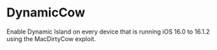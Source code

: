 # DynamicCow
Enable Dynamic Island on every device that is running iOS 16.0 to 16.1.2 using the MacDirtyCow exploit.
